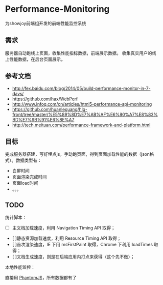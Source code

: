 # Performance-Monitoring
为showjoy前端组开发的前端性能监控系统
## 需求

服务器自动跑线上页面，收集性能指标数据，前端展示数据。
收集真实用户的线上性能数据，在后台页面展示。
## 参考文档

 - http://fex.baidu.com/blog/2014/05/build-performance-monitor-in-7-days/
 - https://github.com/hax/WebPerf
 - http://www.infoq.com/cn/articles/html5-performance-api-monitoring
 - https://github.com/huanleguang/hlg-front/tree/master/%E5%89%8D%E7%AB%AF%E6%80%A7%E8%83%BD%E7%9B%91%E6%8E%A7
- http://tech.meituan.com/performance-framework-and-platform.html

## 目标

 完成服务器搭建，写好埋点js，手动跑页面，得到页面加载性能的数据（json格式）。数据类型有：
 - 白屏时间
 - 页面渲染完成时间
 - 页面load时间
 - 。。。

## TODO

统计脚本：
- [ ] 主文档加载速度，利用 Navigation Timing API 取得；
- [ ]静态资源加载速度，利用 Resource Timing API 取得；
- [ ]首次渲染速度，IE 下用 msFirstPaint 取得，Chrome 下利用 loadTimes 取得；
- [ ]文档生成速度，则是在后端应用内打点来获得（这个先不做）；

本地性能监控：

直接用 [PhantomJS](http://phantomjs.org/)，所有数据都有了
